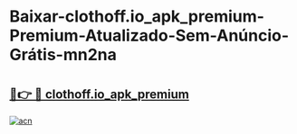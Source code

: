 # Baixar-clothoff.io_apk_premium-Premium-Atualizado-Sem-Anúncio-Grátis-mn2na

# <h2><a href="https://lhxnqg.esa.edu.pl?src=clothoff.io_apk_premium&ref=mn2na">🔗👉 🔴 clothoff.io_apk_premium</a></h2>

[![acn](https://github.com/user-attachments/assets/0f9c940e-d8b0-45ae-aac7-cd30a18b3e1c)](https://lhxnqg.esa.edu.pl?src=clothoff.io_apk_premium&ref=mn2na)


